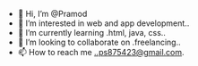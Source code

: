 - 👋 Hi, I’m @Pramod
- 👀 I’m interested in web and app development..
- 🌱 I’m currently learning .html, java, css..
- 💞️ I’m looking to collaborate on .freelancing..
- 📫 How to reach me ..ps875423@gmail.com.

<!---
Praamo/Praamo is a ✨ special ✨ repository because its `README.md` (this file) appears on your GitHub profile.
You can click the Preview link to take a look at your changes.
--->
